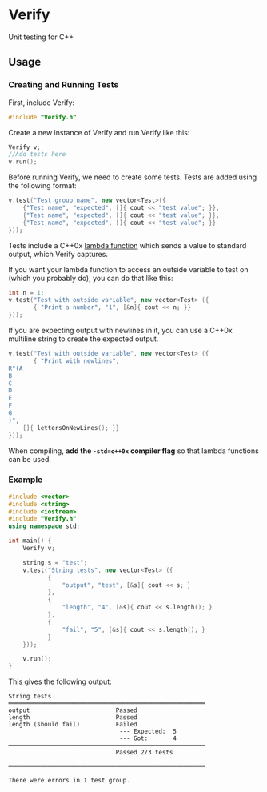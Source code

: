 # Verify
Unit testing for C++

## Usage
### Creating and Running Tests

First, include Verify:
```C++
#include "Verify.h"
```

Create a new instance of Verify and run Verify like this:
```C++
Verify v;
//Add tests here
v.run();
```

Before running Verify, we need to create some tests. Tests are added using the following format:
```C++
v.test("Test group name", new vector<Test>({
    {"Test name", "expected", []{ cout << "test value"; }},
    {"Test name", "expected", []{ cout << "test value"; }},
    {"Test name", "expected", []{ cout << "test value"; }}
}));
```

Tests include a C++0x <a href="http://en.cppreference.com/w/cpp/language/lambda">lambda function</a> which sends a value to standard output, which Verify captures.

If you want your lambda function to access an outside variable to test on (which you probably do), you can do that like this:
```C++
int n = 1;
v.test("Test with outside variable", new vector<Test> ({
       { "Print a number", "1", [&n]{ cout << n; }}
}));
```

If you are expecting output with newlines in it, you can use a C++0x multiline string to create the expected output.
```C++
v.test("Test with outside variable", new vector<Test> ({
       { "Print with newlines",
R"(A
B
C
D
E
F
G
)",
    []{ lettersOnNewLines(); }}
}));
```

When compiling, <strong>add the `-std=c++0x` compiler flag</strong> so that lambda functions can be used.


### Example

```C++
#include <vector>
#include <string>
#include <iostream>
#include "Verify.h"
using namespace std;

int main() {
    Verify v;

    string s = "test";
    v.test("String tests", new vector<Test> ({
           {
               "output", "test", [&s]{ cout << s; }
           },
           {
               "length", "4", [&s]{ cout << s.length(); }
           },
           {
               "fail", "5", [&s]{ cout << s.length(); }
           }
    }));

    v.run();
}
```

This gives the following output:
```
String tests
═══════════════════════════════════════════════════════
output                        Passed
length                        Passed
length (should fail)          Failed
                               --- Expected:  5
                               --- Got:       4
───────────────────────────────────────────────────────
                              Passed 2/3 tests

═══════════════════════════════════════════════════════

There were errors in 1 test group.
```
